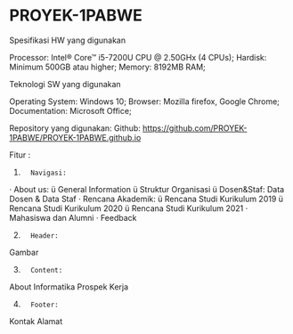 # PROYEK-1PABWE

Spesifikasi HW yang digunakan

Processor: Intel® Core™ i5-7200U CPU @ 2.50GHx (4 CPUs);
Hardisk: Minimum 500GB atau higher;
Memory: 8192MB RAM;


Teknologi SW yang digunakan

Operating System: Windows 10;
Browser: Mozilla firefox, Google Chrome;
Documentation: Microsoft Office;
 


Repository yang digunakan:
Github: https://github.com/PROYEK-1PABWE/PROYEK-1PABWE.github.io
 

Fitur :
1.       Navigasi:
·       About us:
ü  General Information
ü  Struktur Organisasi
ü  Dosen&Staf: Data Dosen & Data Staf
·       Rencana Akademik:
ü  Rencana Studi Kurikulum 2019
ü  Rencana Studi Kurikulum 2020
ü  Rencana Studi Kurikulum 2021
·       Mahasiswa dan Alumni
·       Feedback
 
2.       Header:
Gambar
 
3.       Content:
About Informatika
Prospek Kerja
 
4.       Footer:
Kontak
Alamat
